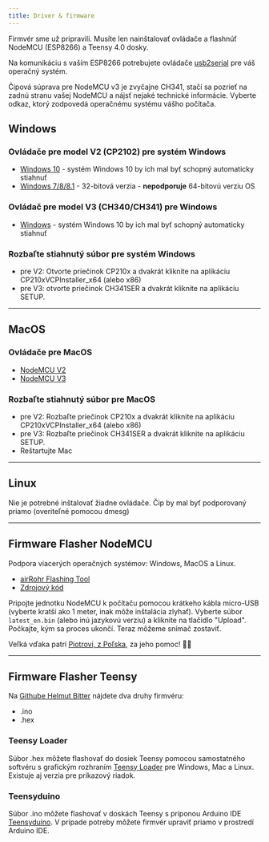 ```yaml
---
title: Driver & firmware
---
```


Firmvér sme už pripravili. Musíte len nainštalovať ovládače a flashnúť NodeMCU (ESP8266) a Teensy 4.0 dosky.

Na komunikáciu s vaším ESP8266 potrebujete ovládače [usb2serial](https://en.wikipedia.org/wiki/Serial_port) pre váš operačný systém.

Čipová súprava pre NodeMCU v3 je zvyčajne CH341, stačí sa pozrieť na zadnú stranu vašej NodeMCU a nájsť nejaké technické informácie. Vyberte odkaz, ktorý zodpovedá operačnému systému vášho počítača.


## Windows

### Ovládače pre model V2 (CP2102) pre systém Windows
* [Windows 10](https://www.silabs.com/documents/public/software/CP210x_Universal_Windows_Driver.zip) - systém Windows 10 by ich mal byť schopný automaticky stiahnuť
* [Windows 7/8/8.1](https://www.silabs.com/documents/public/software/CP210x_Windows_Drivers.zip) - 32-bitová verzia - **nepodporuje** 64-bitovú verziu OS

### Ovládač pre model V3 (CH340/CH341) pre Windows
* [Windows](http://www.wch.cn/downloads/file/5.html) - systém Windows 10 by ich mal byť schopný automaticky stiahnuť

### Rozbaľte stiahnutý súbor pre systém Windows
* pre V2: Otvorte priečinok CP210x a dvakrát kliknite na aplikáciu CP210xVCPInstaller_x64 (alebo x86)
* pre V3: otvorte priečinok CH341SER a dvakrát kliknite na aplikáciu SETUP.

---

## MacOS

### Ovládače pre MacOS
* [NodeMCU V2](https://www.silabs.com/documents/public/software/Mac_OSX_VCP_Driver.zip )
* [NodeMCU V3](http://www.wch.cn/downloads/file/178.html)

### Rozbaľte stiahnutý súbor pre MacOS
* pre V2: Rozbaľte priečinok CP210x a dvakrát kliknite na aplikáciu CP210xVCPInstaller_x64 (alebo x86)
* pre V3: Rozbaľte priečinok CH341SER a dvakrát kliknite na aplikáciu SETUP.
* Reštartujte Mac

---

## Linux
Nie je potrebné inštalovať žiadne ovládače. Čip by mal byť podporovaný priamo (overiteľné pomocou dmesg)

---

## Firmware Flasher NodeMCU
Podpora viacerých operačných systémov: Windows, MacOS a Linux.
* [airRohr Flashing Tool](http://firmware.sensor.community/airrohr/flashing-tool/)
* [Zdrojový kód](https://github.com/opendata-stuttgart/airrohr-firmware-flasher/)

Pripojte jednotku NodeMCU k počítaču pomocou krátkeho kábla micro-USB (vyberte kratší ako 1 meter, inak môže inštalácia zlyhať). Vyberte súbor `latest_en.bin` (alebo inú jazykovú verziu) a kliknite na tlačidlo "Upload". Počkajte, kým sa proces ukončí. Teraz môžeme snímač zostaviť.
<br>

Veľká vďaka patrí [Piotrovi, z Poľska](https://dropbox.inf.re/), za jeho pomoc! 🙋‍♂️

---

## Firmware Flasher Teensy
Na [Githube Helmut Bitter](https://github.com/hbitter/DNMS/tree/master/Firmware) nájdete dva druhy firmvéru:
* .ino
* .hex

### Teensy Loader
Súbor .hex môžete flashovať do dosiek Teensy pomocou samostatného softvéru s grafickým rozhraním [Teensy Loader](https://www.pjrc.com/teensy/loader.html) pre Windows, Mac a Linux. Existuje aj verzia pre príkazový riadok.

### Teensyduino
Súbor .ino môžete flashovať v doskách Teensy s príponou Arduino IDE [Teensyduino](https://www.pjrc.com/teensy/teensyduino.html).
V prípade potreby môžete firmvér upraviť priamo v prostredí Arduino IDE.